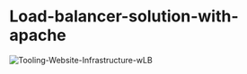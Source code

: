 # Load-balancer-solution-with-apache

![Tooling-Website-Infrastructure-wLB](https://user-images.githubusercontent.com/93732510/165327172-c04cc1f0-5f02-44f8-af6d-7105c5291276.png)
